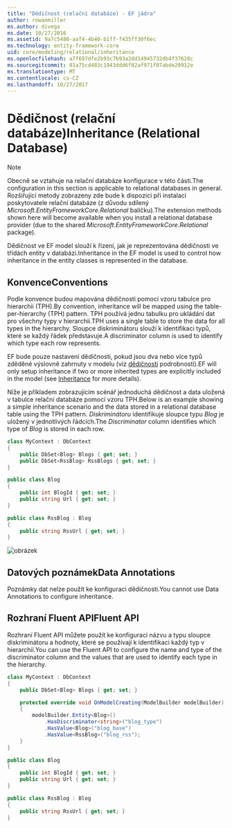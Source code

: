 ```yaml
---
title: "Dědičnost (relační databáze) - EF jádra"
author: rowanmiller
ms.author: divega
ms.date: 10/27/2016
ms.assetid: 9a7c5488-aaf4-4b40-b1ff-f435ff30f6ec
ms.technology: entity-framework-core
uid: core/modeling/relational/inheritance
ms.openlocfilehash: a7f697dfe2b93c7b93a2dd14945732db4f37628c
ms.sourcegitcommit: 01a75cd483c1943ddd6f82af971f07abde20912e
ms.translationtype: MT
ms.contentlocale: cs-CZ
ms.lasthandoff: 10/27/2017
---
```

# <a name="inheritance-relational-database"></a><span data-ttu-id="1f52f-102">Dědičnost (relační databáze)</span><span class="sxs-lookup"><span data-stu-id="1f52f-102">Inheritance (Relational Database)</span></span>

> [!NOTE]  
> <span data-ttu-id="1f52f-103">Obecně se vztahuje na relační databáze konfigurace v této části.</span><span class="sxs-lookup"><span data-stu-id="1f52f-103">The configuration in this section is applicable to relational databases in general.</span></span> <span data-ttu-id="1f52f-104">Rozšiřující metody zobrazeny zde bude k dispozici při instalaci poskytovatele relační databáze (z důvodu sdílený *Microsoft.EntityFrameworkCore.Relational* balíčku).</span><span class="sxs-lookup"><span data-stu-id="1f52f-104">The extension methods shown here will become available when you install a relational database provider (due to the shared *Microsoft.EntityFrameworkCore.Relational* package).</span></span>

<span data-ttu-id="1f52f-105">Dědičnost ve EF model slouží k řízení, jak je reprezentována dědičnosti ve třídách entity v databázi.</span><span class="sxs-lookup"><span data-stu-id="1f52f-105">Inheritance in the EF model is used to control how inheritance in the entity classes is represented in the database.</span></span>

## <a name="conventions"></a><span data-ttu-id="1f52f-106">Konvence</span><span class="sxs-lookup"><span data-stu-id="1f52f-106">Conventions</span></span>

<span data-ttu-id="1f52f-107">Podle konvence budou mapována dědičnosti pomocí vzoru tabulce pro hierarchii (TPH).</span><span class="sxs-lookup"><span data-stu-id="1f52f-107">By convention, inheritance will be mapped using the table-per-hierarchy (TPH) pattern.</span></span> <span data-ttu-id="1f52f-108">TPH používá jednu tabulku pro ukládání dat pro všechny typy v hierarchii.</span><span class="sxs-lookup"><span data-stu-id="1f52f-108">TPH uses a single table to store the data for all types in the hierarchy.</span></span> <span data-ttu-id="1f52f-109">Sloupce diskriminátoru slouží k identifikaci typů, které se každý řádek představuje.</span><span class="sxs-lookup"><span data-stu-id="1f52f-109">A discriminator column is used to identify which type each row represents.</span></span>

<span data-ttu-id="1f52f-110">EF bude pouze nastavení dědičnosti, pokud jsou dva nebo více typů zděděné výslovně zahrnuty v modelu (viz [dědičnosti](../inheritance.md) podrobnosti).</span><span class="sxs-lookup"><span data-stu-id="1f52f-110">EF will only setup inheritance if two or more inherited types are explicitly included in the model (see [Inheritance](../inheritance.md) for more details).</span></span>

<span data-ttu-id="1f52f-111">Níže je příkladem zobrazujícím scénář jednoduchá dědičnost a data uložená v tabulce relační databáze pomocí vzoru TPH.</span><span class="sxs-lookup"><span data-stu-id="1f52f-111">Below is an example showing a simple inheritance scenario and the data stored in a relational database table using the TPH pattern.</span></span> <span data-ttu-id="1f52f-112">*Diskriminátoru* identifikuje sloupce typu *Blog* je uložený v jednotlivých řádcích.</span><span class="sxs-lookup"><span data-stu-id="1f52f-112">The *Discriminator* column identifies which type of *Blog* is stored in each row.</span></span>

<!-- [!code-csharp[Main](samples/core/relational/Modeling/Conventions/Samples/InheritanceDbSets.cs)] -->
``` csharp
class MyContext : DbContext
{
    public DbSet<Blog> Blogs { get; set; }
    public DbSet<RssBlog> RssBlogs { get; set; }
}

public class Blog
{
    public int BlogId { get; set; }
    public string Url { get; set; }
}

public class RssBlog : Blog
{
    public string RssUrl { get; set; }
}
```

![obrázek](_static/inheritance-tph-data.png)

## <a name="data-annotations"></a><span data-ttu-id="1f52f-114">Datových poznámek</span><span class="sxs-lookup"><span data-stu-id="1f52f-114">Data Annotations</span></span>

<span data-ttu-id="1f52f-115">Poznámky dat nelze použít ke konfiguraci dědičnosti.</span><span class="sxs-lookup"><span data-stu-id="1f52f-115">You cannot use Data Annotations to configure inheritance.</span></span>

## <a name="fluent-api"></a><span data-ttu-id="1f52f-116">Rozhraní Fluent API</span><span class="sxs-lookup"><span data-stu-id="1f52f-116">Fluent API</span></span>

<span data-ttu-id="1f52f-117">Rozhraní Fluent API můžete použít ke konfiguraci názvu a typu sloupce diskriminátoru a hodnoty, které se používají k identifikaci každý typ v hierarchii.</span><span class="sxs-lookup"><span data-stu-id="1f52f-117">You can use the Fluent API to configure the name and type of the discriminator column and the values that are used to identify each type in the hierarchy.</span></span>

<!-- [!code-csharp[Main](samples/core/relational/Modeling/FluentAPI/Samples/InheritanceTPHDiscriminator.cs?highlight=7,8,9,10)] -->
``` csharp
class MyContext : DbContext
{
    public DbSet<Blog> Blogs { get; set; }

    protected override void OnModelCreating(ModelBuilder modelBuilder)
    {
        modelBuilder.Entity<Blog>()
            .HasDiscriminator<string>("blog_type")
            .HasValue<Blog>("blog_base")
            .HasValue<RssBlog>("blog_rss");
    }
}

public class Blog
{
    public int BlogId { get; set; }
    public string Url { get; set; }
}

public class RssBlog : Blog
{
    public string RssUrl { get; set; }
}
```
